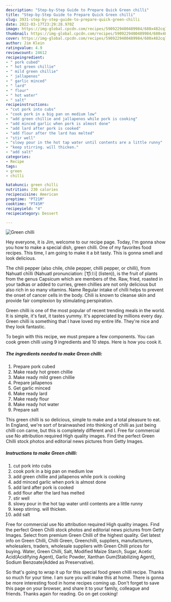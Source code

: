 ```yaml
---
description: "Step-by-Step Guide to Prepare Quick Green chilli"
title: "Step-by-Step Guide to Prepare Quick Green chilli"
slug: 3931-step-by-step-guide-to-prepare-quick-green-chilli
date: 2022-03-17T23:29:28.970Z
image: https://img-global.cpcdn.com/recipes/5909229400489984/680x482cq70/green-chilli-recipe-main-photo.jpg
thumbnail: https://img-global.cpcdn.com/recipes/5909229400489984/680x482cq70/green-chilli-recipe-main-photo.jpg
cover: https://img-global.cpcdn.com/recipes/5909229400489984/680x482cq70/green-chilli-recipe-main-photo.jpg
author: Jim Klein
ratingvalue: 4.9
reviewcount: 24612
recipeingredient:
- " pork cubed"
- " hot green chillie"
- " mild green chillie"
- " jallapenos"
- " garlic minced"
- " lard"
- " flour"
- " hot water"
- " salt"
recipeinstructions:
- "cut pork into cubs"
- "cook pork in a big pan on medium low"
- "add green chillie and jallapenos while pork is cooking"
- "add minced garlic when pork is almost done"
- "add lard after pork is cooked"
- "add flour after the lard has melted"
- "stir well"
- "slowy pour in the hot tap water until contents are a little runny"
- "keep stirring. will thicken."
- "add salt"
categories:
- Recipe
tags:
- green
- chilli

katakunci: green chilli 
nutrition: 230 calories
recipecuisine: American
preptime: "PT21M"
cooktime: "PT45M"
recipeyield: "4"
recipecategory: Dessert

---
```



![Green chilli](https://img-global.cpcdn.com/recipes/5909229400489984/680x482cq70/green-chilli-recipe-main-photo.jpg)

Hey everyone, it is Jim, welcome to our recipe page. Today, I'm gonna show you how to make a special dish, green chilli. One of my favorites food recipes. This time, I am going to make it a bit tasty. This is gonna smell and look delicious.

The chili pepper (also chile, chile pepper, chilli pepper, or chilli), from Nahuatl chīlli (Nahuatl pronunciation: [ˈt͡ʃiːlːi] (listen)), is the fruit of plants from the genus Capsicum which are members of the. Raw, fried, roasted in your tadkas or added to curries, green chillies are not only delicious but also rich in so many vitamins. Name Regular intake of chilli helps to prevent the onset of cancer cells in the body. Chili is known to cleanse skin and provide fair complexion by stimulating perspiration.

Green chilli is one of the most popular of recent trending meals in the world. It is simple, it's fast, it tastes yummy. It's appreciated by millions every day. Green chilli is something that I have loved my entire life. They're nice and they look fantastic.


To begin with this recipe, we must prepare a few components. You can cook green chilli using 9 ingredients and 10 steps. Here is how you cook it.

<!--inarticleads1-->

##### The ingredients needed to make Green chilli:

1. Prepare  pork cubed
1. Make ready  hot green chillie
1. Make ready  mild green chillie
1. Prepare  jallapenos
1. Get  garlic minced
1. Make ready  lard
1. Make ready  flour
1. Make ready  hot water
1. Prepare  salt


This green chilli is so delicious, simple to make and a total pleasure to eat. In England, we&#39;re sort of brainwashed into thinking of chilli as just being chilli con carne, but this is completely different and I. Free for commercial use No attribution required High quality images. Find the perfect Green Chilli stock photos and editorial news pictures from Getty Images. 

<!--inarticleads2-->

##### Instructions to make Green chilli:

1. cut pork into cubs
1. cook pork in a big pan on medium low
1. add green chillie and jallapenos while pork is cooking
1. add minced garlic when pork is almost done
1. add lard after pork is cooked
1. add flour after the lard has melted
1. stir well
1. slowy pour in the hot tap water until contents are a little runny
1. keep stirring. will thicken.
1. add salt


Free for commercial use No attribution required High quality images. Find the perfect Green Chilli stock photos and editorial news pictures from Getty Images. Select from premium Green Chilli of the highest quality. Get latest info on Green Chilli, Chilli Green, Greenchilli, suppliers, manufacturers, wholesalers, traders, wholesale suppliers with Green Chilli prices for buying. Water, Green Chilli, Salt, Modified Maize Starch, Sugar, Acetic Acid(Acidifying Agent), Garlic Powder, Xanthan Gum(Stabilizing Agent), Sodium Benzoate(Added as Preservative). 

So that's going to wrap it up for this special food green chilli recipe. Thanks so much for your time. I am sure you will make this at home. There is gonna be more interesting food in home recipes coming up. Don't forget to save this page on your browser, and share it to your family, colleague and friends. Thanks again for reading. Go on get cooking!
